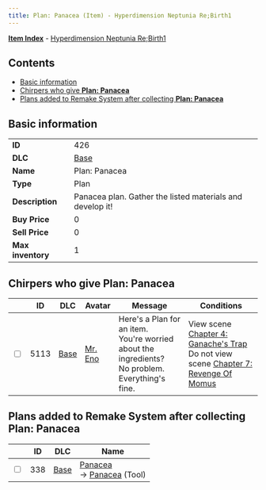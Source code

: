 ```yaml
---
title: Plan: Panacea (Item) - Hyperdimension Neptunia Re;Birth1
---
```


[**Item Index**](/neptunia/rb1/item/index.html) - [Hyperdimension Neptunia Re;Birth1](/neptunia/rb1)

## Contents

- [Basic information](#basic-information)
- [Chirpers who give **Plan: Panacea**](#chirpers-who-give-plan-panacea)
- [Plans added to Remake System after collecting **Plan: Panacea**](#plans-added-to-remake-system-after-collecting-plan-panacea)
## Basic information

|   |   |
| -- | -- |
| **ID** | 426 |
| **DLC** | [Base](/neptunia/rb1/dlc/1-base.html) |
| **Name** | Plan: Panacea |
| **Type** | Plan |
| **Description** | Panacea plan. Gather the listed materials and develop it! |
| **Buy Price** | 0 |
| **Sell Price** | 0 |
| **Max inventory** | 1 |


## Chirpers who give **Plan: Panacea**

|    | ID | DLC | Avatar | Message | Conditions |
| -- | -- | --- | ------ | ------- | ---------- |
| <input type="checkbox" id="rb1-chirper-event-1-5113" class="trackbox" /> | 5113 | [Base](/neptunia/rb1/dlc/1-base.html) | [Mr. Eno](/neptunia/rb1/undefined/1-230-mr-eno.html) | Here's a Plan for an item.<br />You're worried about the ingredients?<br />No problem. Everything's fine. | View scene [Chapter 4: Ganache's Trap](/neptunia/rb1/scene/1-417-chapter-4-ganaches-trap.html)<br />Do not view scene [Chapter 7: Revenge Of Momus](/neptunia/rb1/scene/1-727-chapter-7-revenge-of-momus.html) |


## Plans added to Remake System after collecting **Plan: Panacea**

|    | ID | DLC | Name |
| -- | -- | --- | ---- |
| <input type="checkbox" id="rb1-remake-1-338" class="trackbox" /> | 338 | [Base](/neptunia/rb1/dlc/1-base.html) | [Panacea](/neptunia/rb1/remake/1-338-panacea.html)<br /> → [Panacea](/neptunia/rb1/item/1-31-panacea.html) (Tool) |
